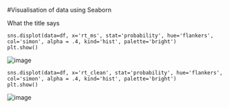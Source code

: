 #Visualisation of data using Seaborn

What the title says

```
sns.displot(data=df, x='rt_ms', stat='probability', hue='flankers', col='simon', alpha = .4, kind='hist', palette='bright')
plt.show()
```
![image](https://user-images.githubusercontent.com/81998900/142727936-d67f9de6-326f-4667-be84-a3c1cbf65300.png)


```
sns.displot(data=df, x='rt_clean', stat='probability', hue='flankers', col='simon', alpha = .4, kind='hist', palette='bright')
plt.show()
```
![image](https://user-images.githubusercontent.com/81998900/142727941-7ac266e0-6b58-4f26-93fe-017f8ba75aa8.png)
